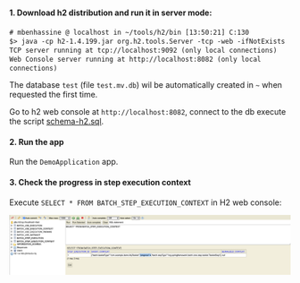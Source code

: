 #### 1. Download h2 distribution and run it in server mode:

```
# mbenhassine @ localhost in ~/tools/h2/bin [13:50:21] C:130
$> java -cp h2-1.4.199.jar org.h2.tools.Server -tcp -web -ifNotExists
TCP server running at tcp://localhost:9092 (only local connections)
Web Console server running at http://localhost:8082 (only local connections)
```

The database `test` (file `test.mv.db`) wil be automatically created in `~` when requested the first time.

Go to h2 web console at `http://localhost:8082`, connect to the db execute the script [schema-h2.sql](https://github.com/spring-projects/spring-batch/blob/master/spring-batch-core/src/main/resources/org/springframework/batch/core/schema-h2.sql).

#### 2. Run the app

Run the `DemoApplication` app.
 
#### 3. Check the progress in step execution context

Execute `SELECT * FROM BATCH_STEP_EXECUTION_CONTEXT` in H2 web console:

![progress](progress.png)
